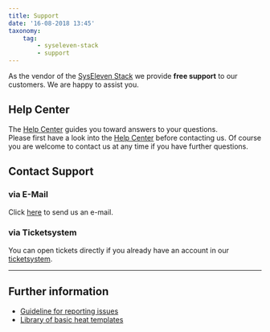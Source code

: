 ```yaml
---
title: Support
date: '16-08-2018 13:45'
taxonomy:
    tag:
        - syseleven-stack
        - support
---
```


As the vendor of the [SysEleven Stack](https://www.syseleven.de/produkte-services/syseleven-stack/) we provide **free support** to our customers. We are happy to assist you.

## Help Center

The [Help Center](https://docs.syseleven.de/helpcenter/en/taxonomy?name=category&val=SysEleven-Stack) guides you toward answers to your questions.  
Please first have a look into the [Help Center](https://docs.syseleven.de/helpcenter/en/taxonomy?name=category&val=SysEleven-Stack) before contacting us. Of course you are welcome to contact us at any time if you have further questions.

## Contact Support

### via E-Mail

Click <a href="mailto:cloudsupport@syseleven.de?subject=# Problem description&body=Problem%20Status%3A%0Aongoing%20/%20occasionally%20/%20regularly%0A%0ATime%20and%20Date%20of%20first%20occurrence%3A%0ADD.MM.YYYY%20-%20HH%3AMM%3ASS%0A%0ATime%20and%20Date%20of%20last%20occurrence%3A%0ADD.MM.YYYY%20-%20HH%3AMM%3ASS%0A%0AID%28s%29%20of%20affected%20instance%28s%29%3A%0A-%20%23ID%0A-%20%23ID%0A%0AID%28s%29%20Stack%28s%29%20affected%20%28if%20used%29%3A%0A-%20%23ID%0A-%20%23ID%0A%0AProblem%20description%3A%0A-%20What%20happened%3F%0A-%20What%20did%20you%20expect%20to%20happen%3F%0A%0A-%20How%20often%20does%20the%20problem%20occur%3F%0A-%20Does%20the%20problem%20occur%20under%20specific%20circumstances%3F%0A-%20Suggestions%20on%20how%20to%20reproduce%20the%20problem%3F">here</a> to send us an e-mail.

### via Ticketsystem

You can open tickets directly if you already have an account in our [ticketsystem](https://helpdesk.syseleven.de/).

---

## Further information

* [Guideline for reporting issues](./01.issue-reporting-guideline/default.en.md)
* [Library of basic heat templates](https://github.com/syseleven/heat-examples)